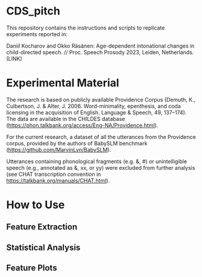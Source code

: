 # CDS_pitch

This repository contains the instructions and scripts to replicate experiments reported in:

Daniil Kocharov and Okko Räsänen: Age-dependent intonational changes in child-directed speech. // Proc. Speech Prosody 2023, Leiden, Netherlands. (LINK)

# Experimental Material

The research is based on publicly available Providence Corpus (Demuth, K., Culbertson, J. & Alter, J. 2006. Word-minimality, epenthesis, and coda licensing in the acquisition of English. Language & Speech, 49, 137–174). The data are available in the CHILDES database (https://phon.talkbank.org/access/Eng-NA/Providence.html).

For the current research, a dataset of all the utterances from the Providence corpus, provided by the authors of BabySLM benchmark (https://github.com/MarvinLvn/BabySLM).

Utterances containing phonological fragments (e.g. &, #) or unintelligible speech (e.g., annotated as &, xx, or yy) were excluded from further analysis (see CHAT transcription convention in https://talkbank.org/manuals/CHAT.html).


# How to Use


## Feature Extraction


## Statistical Analysis


## Feature Plots




